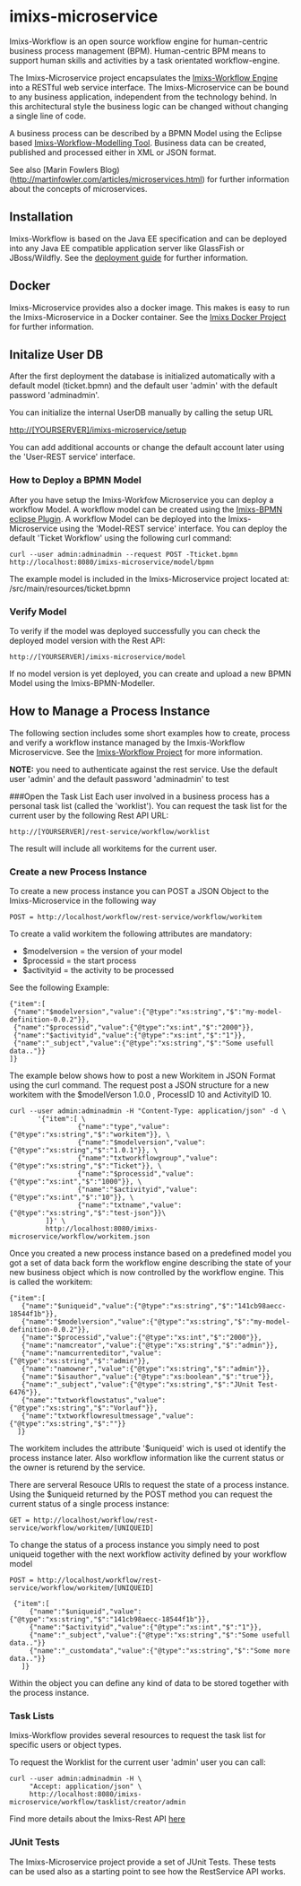 # imixs-microservice

Imixs-Workflow is an open source workflow engine for human-centric business process management (BPM). Human-centric BPM means to support human skills and activities by a task orientated workflow-engine.

The Imixs-Microservice project encapsulates the [Imixs-Workflow Engine](http://www.imixs.org) into a RESTful web service interface. The Imixs-Microservice can be bound to any business application, independent from the technology behind. In this architectural style the business logic can be changed without changing a single line of code. 

A business process can be described by a BPMN Model using the Eclipse based [Imixs-Workflow-Modelling Tool](http://www.imixs.org/doc/modelling/index.html). Business data can be created, published and processed either in XML or JSON format.


See also [Marin Fowlers Blog)(http://martinfowler.com/articles/microservices.html) for further information about the concepts of microservices.

 
## Installation

Imixs-Workflow is based on the Java EE specification and can be deployed into any Java EE compatible application server like GlassFish or JBoss/Wildfly. See the [deployment guide](http://www.imixs.org/doc/deployment/index.html) for further information.



## Docker
Imixs-Microservice provides also a docker image. This makes is easy to run the Imixs-Microservice in a Docker container.
See the [Imixs Docker Project](https://hub.docker.com/r/imixs/workflow/) for further information.



## Initalize User DB
After the first deployment the database is initialized automatically with a default model (ticket.bpmn) and the default user 'admin' with the default password 'adminadmin'. 

You can initialize the internal UserDB manually by calling the setup URL

[http://[YOURSERVER]/imixs-microservice/setup](http://localhost/imixs-microservice/setup)

You can add additional accounts or change the default account later using the 'User-REST service' interface.

### How to Deploy a BPMN Model
After you have setup the Imixs-Workfow Microservice you can deploy a workflow Model. A workflow model can be created using the [Imixs-BPMN eclipse Plugin](http://www.imixs.org/doc/modelling/index.html). A workflow Model can be deployed into the Imixs-Microservice using the 'Model-REST service' interface. You can deploy the default 'Ticket Workflow' using the following curl command: 

    curl --user admin:adminadmin --request POST -Tticket.bpmn http://localhost:8080/imixs-microservice/model/bpmn

The example model is included in the Imixs-Microservice project located at: /src/main/resources/ticket.bpmn

### Verify Model

To verify if the model was deployed successfully you can check the deployed model version with the Rest API:

    http://[YOURSERVER]/imixs-microservice/model

If no model version is yet deployed, you can create and upload a new BPMN Model using the Imixs-BPMN-Modeller.

## How to Manage a Process Instance

The following section includes some short examples how to create, process and verify a workflow instance managed by the Imxis-Workflow Microservicve. See the [Imixs-Workflow Project](http://www.imixs.org/doc/restapi/index.html) for more information.

**NOTE:** you need to authenticate against the rest service. Use the default user 'admin' and
the default password 'adminadmin' to test

###Open the Task List
Each user involved in a business process has a personal task list (called the 'worklist'). You can request the task list for the current user by the following Rest API URL: 

    http://[YOURSERVER]/rest-service/workflow/worklist

The result will include all workitems for the current user.

### Create a new Process Instance
To create a new process instance you can POST a JSON Object to the Imixs-Microservice in the following way

    POST = http://localhost/workflow/rest-service/workflow/workitem
				
To create a valid workitem the following attributes are mandatory:

* $modelversion = the version of your model
* $processid = the start process
* $activityid = the activity to be processed

See the following Example:

    {"item":[
     {"name":"$modelversion","value":{"@type":"xs:string","$":"my-model-definition-0.0.2"}},
     {"name":"$processid","value":{"@type":"xs:int","$":"2000"}}, 
     {"name":"$activityid","value":{"@type":"xs:int","$":"1"}}, 
     {"name":"_subject","value":{"@type":"xs:string","$":"Some usefull data.."}}
    ]}  
    
    
The example below shows how to post a new Workitem in JSON Format using the curl command. The request post a JSON structure for a new workitem with the $modelVerson 1.0.0 , ProcessID 10 and ActivityID 10. 

	curl --user admin:adminadmin -H "Content-Type: application/json" -d \
	       '{"item":[ \
	                 {"name":"type","value":{"@type":"xs:string","$":"workitem"}}, \
	                 {"name":"$modelversion","value":{"@type":"xs:string","$":"1.0.1"}}, \
	                 {"name":"txtworkflowgroup","value":{"@type":"xs:string","$":"Ticket"}}, \
	                 {"name":"$processid","value":{"@type":"xs:int","$":"1000"}}, \
	                 {"name":"$activityid","value":{"@type":"xs:int","$":"10"}}, \
	                 {"name":"txtname","value":{"@type":"xs:string","$":"test-json"}}\
	         ]}' \
	         http://localhost:8080/imixs-microservice/workflow/workitem.json


Once you created a new process instance based on a predefined model you got a set of data back form the workflow engine describing the state of your new business object which is now controlled by the workflow engine. This is called the workitem:

    {"item":[
	   {"name":"$uniqueid","value":{"@type":"xs:string","$":"141cb98aecc-18544f1b"}},
	   {"name":"$modelversion","value":{"@type":"xs:string","$":"my-model-definition-0.0.2"}},
	   {"name":"$processid","value":{"@type":"xs:int","$":"2000"}},
	   {"name":"namcreator","value":{"@type":"xs:string","$":"admin"}}, 
	   {"name":"namcurrenteditor","value":{"@type":"xs:string","$":"admin"}}, 
	   {"name":"namowner","value":{"@type":"xs:string","$":"admin"}}, 
	   {"name":"$isauthor","value":{"@type":"xs:boolean","$":"true"}},
	   {"name":"_subject","value":{"@type":"xs:string","$":"JUnit Test-6476"}}, 
	   {"name":"txtworkflowstatus","value":{"@type":"xs:string","$":"Vorlauf"}}, 
	   {"name":"txtworkflowresultmessage","value":{"@type":"xs:string","$":""}}
	  ]}

The workitem includes the attribute '$uniqueid' wich is used ot identify the process instance later. Also workflow information like the current status or the owner is returend by the service.

There are serveral Resouce URIs to request the state of a process instance. Using the $uniqueid returned by the POST method you can request the current status of a single process instance:

    GET = http://localhost/workflow/rest-service/workflow/workitem/[UNIQUEID]

To change the status of a process instance you simply need to post uniqueid together with the next workflow activity defined by your workflow model

    POST = http://localhost/workflow/rest-service/workflow/workitem/[UNIQUEID]
 
	 {"item":[
	     {"name":"$uniqueid","value":{"@type":"xs:string","$":"141cb98aecc-18544f1b"}},
	     {"name":"$activityid","value":{"@type":"xs:int","$":"1"}}, 
	     {"name":"_subject","value":{"@type":"xs:string","$":"Some usefull data.."}}
	     {"name":"_customdata","value":{"@type":"xs:string","$":"Some more data.."}}
	   ]}  

Within the object you can define any kind of data to be stored together with the process instance.

### Task Lists

Imixs-Workflow provides several resources to request the task list for specific users or object types. 

To request the Worklist for the current user 'admin' user you can call:

    curl --user admin:adminadmin -H \
         "Accept: application/json" \
         http://localhost:8080/imixs-microservice/workflow/tasklist/creator/admin

Find more details about the Imixs-Rest API [here](http://www.imixs.org/doc/restapi/workflowservice.html)

### JUnit Tests

The Imixs-Microservice project provide a set of JUnit Tests. These tests can be used also as a starting point to see how the RestService API works.


